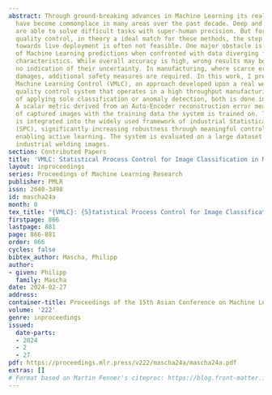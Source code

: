```yaml
---
abstract: Through ground-breaking advances in Machine Learning its real-world applications
  have become commonplace in many areas over the past decade. Deep and complex models
  are able to solve difficult tasks with super-human precision. But for manufacturing
  quality control, in theory a ideal match for these methods, the step from proof-of-concept
  towards live deployment is often not feasible. One major obstacle is the unreliability
  of Machine Learning predictions when confronted with data diverging from the known
  characteristics. While overall accuracy is high, wrong results may be returned with
  no indication of their uncertainty. In manufacturing, where scarce errors mean great
  damages, additional safety measures are required. In this work, I present Visual
  Machine Learning Control (VMLC), an approach developed upon a real world visual
  quality control system that operates in a high throughput manufacturing line. Instead
  of applying sole classification or anomaly detection, both is done in combination.
  A scalar metric derived from an Auto-Encoder reconstruction error measures the compliance
  of captured images with the training data the system is trained on. This metric
  is integrated into the widely used framework of industrial Statistical Process Control
  (SPC), significantly increasing robustness through meaningful control limits and
  enabling active learning. The system is evaluated on a large dataset of real-world
  industrial welding images.
section: Contributed Papers
title: 'VMLC: Statistical Process Control for Image Classification in Manufacturing'
layout: inproceedings
series: Proceedings of Machine Learning Research
publisher: PMLR
issn: 2640-3498
id: mascha24a
month: 0
tex_title: "{VMLC}: {S}tatistical Process Control for Image Classification in Manufacturing"
firstpage: 866
lastpage: 881
page: 866-881
order: 866
cycles: false
bibtex_author: Mascha, Philipp
author:
- given: Philipp
  family: Mascha
date: 2024-02-27
address:
container-title: Proceedings of the 15th Asian Conference on Machine Learning
volume: '222'
genre: inproceedings
issued:
  date-parts:
  - 2024
  - 2
  - 27
pdf: https://proceedings.mlr.press/v222/mascha24a/mascha24a.pdf
extras: []
# Format based on Martin Fenner's citeproc: https://blog.front-matter.io/posts/citeproc-yaml-for-bibliographies/
---
```

